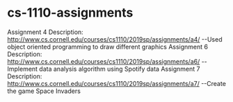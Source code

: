 # cs-1110-assignments
Assignment 4 Description: http://www.cs.cornell.edu/courses/cs1110/2019sp/assignments/a4/ 
    --Used object oriented programming to draw different graphics
Assignment 6 Description: http://www.cs.cornell.edu/courses/cs1110/2019sp/assignments/a6/ 
    --Implement data analysis algorithm using Spotify data
Assignment 7 Description: http://www.cs.cornell.edu/courses/cs1110/2019sp/assignments/a7/ 
    --Create the game Space Invaders 
